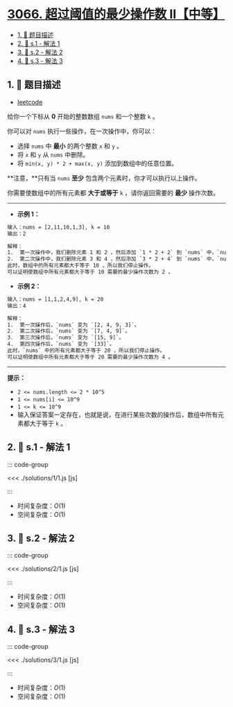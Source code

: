 # [3066. 超过阈值的最少操作数 II【中等】](https://github.com/tnotesjs/TNotes.leetcode/tree/main/notes/3066.%20%E8%B6%85%E8%BF%87%E9%98%88%E5%80%BC%E7%9A%84%E6%9C%80%E5%B0%91%E6%93%8D%E4%BD%9C%E6%95%B0%20II%E3%80%90%E4%B8%AD%E7%AD%89%E3%80%91)

<!-- region:toc -->

- [1. 📝 题目描述](#1--题目描述)
- [2. 🎯 s.1 - 解法 1](#2--s1---解法-1)
- [3. 🎯 s.2 - 解法 2](#3--s2---解法-2)
- [4. 🎯 s.3 - 解法 3](#4--s3---解法-3)

<!-- endregion:toc -->

## 1. 📝 题目描述

- [leetcode](https://leetcode.cn/problems/minimum-operations-to-exceed-threshold-value-ii/)

给你一个下标从 **0** 开始的整数数组 `nums` 和一个整数 `k` 。

你可以对 `nums` 执行一些操作，在一次操作中，你可以：

- 选择 `nums` 中 **最小** 的两个整数 `x` 和 `y` 。
- 将 `x` 和 `y` 从 `nums` 中删除。
- 将 `min(x, y) * 2 + max(x, y)` 添加到数组中的任意位置。

**注意，**只有当 `nums` **至少** 包含两个元素时，你才可以执行以上操作。

你需要使数组中的所有元素都 **大于或等于** `k` ，请你返回需要的 **最少** 操作次数。

---

- **示例 1：**

```txt
输入：nums = [2,11,10,1,3], k = 10
输出：2

解释：
1.  第一次操作中，我们删除元素 1 和 2 ，然后添加 `1 * 2 + 2` 到 `nums` 中，`nums` 变为 `[4, 11, 10, 3]` 。
2.  第二次操作中，我们删除元素 3 和 4 ，然后添加 `3 * 2 + 4` 到 `nums` 中，`nums` 变为 `[10, 11, 10]` 。
此时，数组中的所有元素都大于等于 10 ，所以我们停止操作。
可以证明使数组中所有元素都大于等于 10 需要的最少操作次数为 2 。
```

- **示例 2：**

```txt
输入：nums = [1,1,2,4,9], k = 20
输出：4

解释：
1.  第一次操作后，`nums` 变为 `[2, 4, 9, 3]`。
2.  第二次操作后，`nums` 变为 `[7, 4, 9]`。
3.  第三次操作后，`nums` 变为 `[15, 9]`。
4.  第四次操作后，`nums` 变为 `[33]`。
此时，`nums` 中的所有元素都大于等于 20 ，所以我们停止操作。
可以证明使数组中所有元素都大于等于 20 需要的最少操作次数为 4 。
```

---

**提示：**

- `2 <= nums.length <= 2 * 10^5`
- `1 <= nums[i] <= 10^9`
- `1 <= k <= 10^9`
- 输入保证答案一定存在，也就是说，在进行某些次数的操作后，数组中所有元素都大于等于 `k` 。

## 2. 🎯 s.1 - 解法 1

::: code-group

<<< ./solutions/1/1.js [js]

:::

- 时间复杂度：$O(1)$
- 空间复杂度：$O(1)$

## 3. 🎯 s.2 - 解法 2

::: code-group

<<< ./solutions/2/1.js [js]

:::

- 时间复杂度：$O(1)$
- 空间复杂度：$O(1)$

## 4. 🎯 s.3 - 解法 3

::: code-group

<<< ./solutions/3/1.js [js]

:::

- 时间复杂度：$O(1)$
- 空间复杂度：$O(1)$
